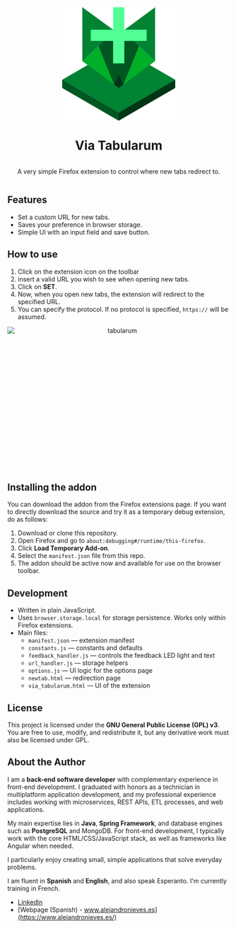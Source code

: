 <div align="center" style="display: flex; flex-direction: column; align-items: center">
<img src="via-tabularum/icons/icon_viatabularum.png" alt="Via Tabularum Logo" width="256px" height="256px"/>
<h1>Via Tabularum</h1>
<p>A very simple Firefox extension to control where new tabs redirect to.</p>
</div>

## Features

- Set a custom URL for new tabs.
- Saves your preference in browser storage.
- Simple UI with an input field and save button.

## How to use

1. Click on the extension icon on the toolbar
2. insert a valid URL you wish to see when opening new tabs.
3. Click on **SET**.
4. Now, when you open new tabs, the extension will redirect to the specified URL.
5. You can specify the protocol. If no protocol is specified, `https://` will be assumed.

<div align="center" style="display: flex; flex-direction: column; align-items: center">
<img align="center" width="544" height="321" alt="tabularum" src="https://github.com/user-attachments/assets/270153b5-fb18-4796-ab0a-b60a02e1895a" />
</div>

## Installing the addon

You can download the addon from the Firefox extensions page.
If you want to directly download the source and try it as a temporary debug extension, do as follows:

1. Download or clone this repository.
2. Open Firefox and go to `about:debugging#/runtime/this-firefox`.
3. Click **Load Temporary Add-on**.
4. Select the `manifest.json` file from this repo.
5. The addon should be active now and available for use on the browser toolbar.

## Development

- Written in plain JavaScript.
- Uses `browser.storage.local` for storage persistence. Works only within Firefox extensions.
- Main files:
    - `manifest.json` — extension manifest
    - `constants.js` — constants and defaults
    - `feedback_handler.js` — controls the feedback LED light and text
    - `url_handler.js` — storage helpers
    - `options.js` — UI logic for the options page
    - `newtab.html` — redirection page
    - `via_tabularum.html` — UI of the extension 


## License

This project is licensed under the **GNU General Public License (GPL) v3**.  
You are free to use, modify, and redistribute it, but any derivative work must also be licensed under GPL.

## About the Author

I am a **back-end software developer** with complementary experience in front-end development.
I graduated with honors as a technician in multiplatform application development, and my professional experience includes working with microservices, REST APIs, ETL processes, and web applications.

My main expertise lies in **Java**, **Spring Framework**, and database engines such as **PostgreSQL** and MongoDB. For front-end development, I typically work with the core HTML/CSS/JavaScript stack, as well as frameworks like Angular when needed.

I particularly enjoy creating small, simple applications that solve everyday problems.

I am fluent in **Spanish** and **English**, and also speak Esperanto. I'm currently training in French.

- [LinkedIn](https://www.linkedin.com/in/alejandro-n-970b93240/)
- [Webpage (Spanish) - www.alejandronieves.es](https://www.alejandronieves.es/)
